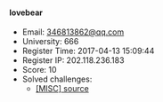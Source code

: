 #### lovebear  

* Email: 346813862@qq.com  
* University: 666  
* Register Time: 2017-04-13 15:09:44  
* Register IP: 202.118.236.183  
* Score: 10  
* Solved challenges: 
  * [[MISC] source](https://github.com/SniperOJ/Challenges/blob/master/misc/source.json)  
